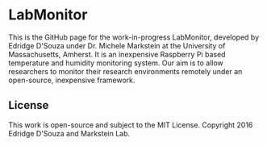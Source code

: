 # LabMonitor

This is the GitHub page for the work-in-progress LabMonitor, developed by Edridge D'Souza under Dr. Michele Markstein at the University of Massachusetts, Amherst. It is an inexpensive Raspberry Pi based temperature and humidity monitoring system. Our aim is to allow researchers to monitor their research environments remotely under an open-source, inexpensive framework.

## License

This work is open-source and subject to the MIT License. Copyright 2016 Edridge D'Souza and Markstein Lab.
